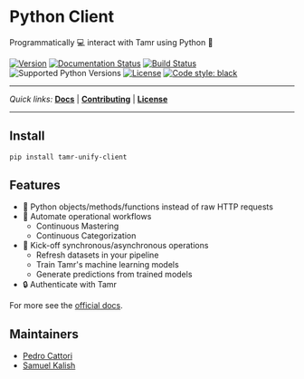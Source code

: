 # Python Client
Programmatically 💻 interact with Tamr using Python 🐍

[![Version](https://img.shields.io/pypi/v/tamr-unify-client.svg?style=flat-square)](https://pypi.org/project/tamr-unify-client/)
[![Documentation Status](https://readthedocs.org/projects/tamr-client/badge/?version=stable&style=flat-square)](https://tamr-client.readthedocs.io/en/stable/?badge=stable)
[![Build Status](https://img.shields.io/github/workflow/status/Datatamer/tamr-client/CI?&style=flat-square)](https://github.com/Datatamer/tamr-client/actions?query=workflow%3ACI)
![Supported Python Versions](https://img.shields.io/pypi/pyversions/tamr-unify-client.svg?style=flat-square)
[![License](https://img.shields.io/pypi/l/tamr-unify-client.svg?style=flat-square)](LICENSE)
[![Code style: black](https://img.shields.io/badge/code%20style-black-000000.svg?style=flat-square)](https://github.com/ambv/black)

---

*Quick links:*
**[Docs](https://tamr-client.readthedocs.io/en/stable/)** |
**[Contributing](https://tamr-client.readthedocs.io/en/stable/contributor-guide.html)** |
**[License](https://github.com/Datatamer/tamr-client/blob/main/LICENSE)**

---

## Install

```sh
pip install tamr-unify-client
```

## Features
- 🐍 Python objects/methods/functions instead of raw HTTP requests
- 🤖 Automate operational workflows
  - Continuous Mastering
  - Continuous Categorization
- 🚀 Kick-off synchronous/asynchronous operations
  - Refresh datasets in your pipeline
  - Train Tamr's machine learning models
  - Generate predictions from trained models
- 🔒 Authenticate with Tamr

For more see the [official docs](https://tamr-client.readthedocs.io/en/stable/).

## Maintainers

- [Pedro Cattori](https://github.com/pcattori)
- [Samuel Kalish](https://github.com/skalish)
